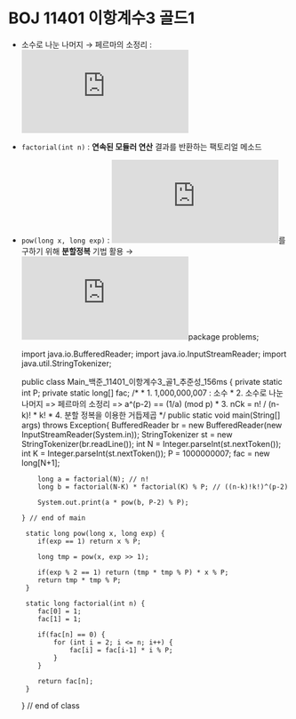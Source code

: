 # BOJ 11401 이항계수3 골드1

- 소수로 나눈 나머지 → 페르마의 소정리 : ![](https://latex.codecogs.com/gif.latex?%5Cinline%20a%5E%7Bp-1%7D%20%5Cequiv%201/%20a%5C%3B%28mod%5C%3Bp%29 "This is the rendered form of the equation. You can not edit this directly. Right click will give you the option to save the image, and in most browsers you can drag the image onto your desktop or another program.")
- `factorial(int n)` : **연속된 모듈러 연산** 결과를 반환하는 팩토리얼 메소드
- `pow(long x, long exp)` : ![](https://latex.codecogs.com/gif.latex?%5Cinline%20x%5E%7Bexp%7D)를 구하기 위해 **분할정복** 기법 활용 → ![](https://latex.codecogs.com/gif.latex?%5Cinline%20O%28logN%29 "This is the rendered form of the equation. You can not edit this directly. Right click will give you the option to save the image, and in most browsers you can drag the image onto your desktop or another program.")package problems;
  
  import java.io.BufferedReader;
  import java.io.InputStreamReader;
  import java.util.StringTokenizer;
  
  public class Main_백준_11401_이항계수3_골1_추준성_156ms {
      private static int P;
      private static long[] fac;
      /*
       * 1. 1,000,000,007 : 소수
       * 2. 소수로 나눈 나머지 => 페르마의 소정리 => a^(p-2) == (1/a) (mod p)
       * 3. nCk = n! / (n-k)! * k!
       * 4. 분할 정복을 이용한 거듭제곱
       */
      public static void main(String[] args) throws Exception{
          BufferedReader br = new BufferedReader(new InputStreamReader(System.in));
          StringTokenizer st = new StringTokenizer(br.readLine());
          int N = Integer.parseInt(st.nextToken());
          int K = Integer.parseInt(st.nextToken());
          P = 1000000007;
          fac = new long[N+1];
  
          long a = factorial(N); // n!
          long b = factorial(N-K) * factorial(K) % P; // ((n-k)!k!)^(p-2)
  
          System.out.print(a * pow(b, P-2) % P);
  
      } // end of main
  
       static long pow(long x, long exp) {
          if(exp == 1) return x % P;
  
          long tmp = pow(x, exp >> 1);
  
          if(exp % 2 == 1) return (tmp * tmp % P) * x % P;
          return tmp * tmp % P;
       }
  
       static long factorial(int n) {
          fac[0] = 1;
          fac[1] = 1;
  
          if(fac[n] == 0) {
              for (int i = 2; i <= n; i++) {
                  fac[i] = fac[i-1] * i % P;
              }
          }
  
          return fac[n];
       }
  } // end of class
